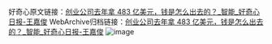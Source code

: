 好奇心原文链接：[创业公司去年拿 483 亿美元，钱是怎么出去的？_智能_好奇心日报-王嘉俊](https://www.qdaily.com/articles/5354.html)
WebArchive归档链接：[创业公司去年拿 483 亿美元，钱是怎么出去的？_智能_好奇心日报-王嘉俊](http://web.archive.org/web/20190623164602/https://www.qdaily.com/articles/5354.html)
![image](http://ww3.sinaimg.cn/large/007d5XDply1g3wh4g99hjj30u036ue81)